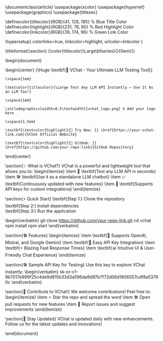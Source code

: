 \documentclass{article}
\usepackage{xcolor}
\usepackage{hyperref}
\usepackage{graphicx}
\usepackage{titlesec}

\definecolor{titlecolor}{RGB}{41, 128, 185} % Blue Title Color
\definecolor{highlight}{RGB}{231, 76, 60}   % Red Highlight Color
\definecolor{linkcolor}{RGB}{39, 174, 96}   % Green Link Color

\hypersetup{
    colorlinks=true,
    linkcolor=highlight,
    urlcolor=linkcolor
}

\titleformat{\section}
  {\color{titlecolor}\Large\bfseries}{}{0em}{}

\begin{document}

\begin{center}
    {\Huge \textbf{🚀 VChat - Your Ultimate LLM Testing Tool}}
    
    \vspace{1em}
    
    \textcolor{titlecolor}{\Large Test Any LLM API Instantly – Use It As an LLM Too!}
    
    \vspace{1em}
    
    \includegraphics[width=0.5\textwidth]{vchat_logo.png} % Add your logo here

    \vspace{1.5em}
    
    \textbf{\textcolor{highlight}{🔗 Try Now: }} \href{https://your-vchat-link.com}{VChat Official Website} 
    
    \textbf{\textcolor{highlight}{📌 GitHub: }} \href{https://github.com/your-repo-link}{GitHub Repository}
\end{center}

\section{✨ What is VChat?}
VChat is a powerful and lightweight tool that allows you to:
\begin{itemize}
    \item 🚀 \textbf{Test any LLM API in seconds}
    \item 🛠️ \textbf{Use it as a standalone LLM chatbot}
    \item 📈 \textbf{Continuously updated with new features}
    \item 🔑 \textbf{Supports API keys for custom integrations}
\end{itemize}

\section{⚡ Quick Start}
\textbf{Step 1:} Clone the repository  
\textbf{Step 2:} Install dependencies  
\textbf{Step 3:} Run the application  

\begin{verbatim}
git clone https://github.com/your-repo-link.git
cd vchat
npm install
npm start
\end{verbatim}

\section{🛠️ Features}
\begin{itemize}
    \item \textbf{🎯 Supports OpenAI, Mistral, and Google Gemini}
    \item \textbf{📡 Easy API Key Integration}
    \item \textbf{⚡ Blazing Fast Response Times}
    \item \textbf{📊 Intuitive UI & User-Friendly Chat Experience}
\end{itemize}

\section{🛠️ Sample API Key for Testing}
Use this key to explore VChat instantly:
\begin{verbatim}
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
\end{verbatim}

\section{📢 Contribute to VChat!}
We welcome contributions! Feel free to:
\begin{itemize}
    \item ⭐ Star the repo and spread the word
    \item 🛠️ Open pull requests for new features
    \item 🐛 Report issues and suggest improvements
\end{itemize}

\section{📩 Stay Updated}
VChat is updated daily with new enhancements.  
Follow us for the latest updates and innovations!

\end{document}
